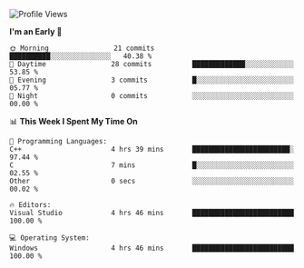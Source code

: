 <!--START_SECTION:waka-->
![Profile Views](http://img.shields.io/badge/Profile%20Views-6-blue)

**I'm an Early 🐤** 

```text
🌞 Morning                21 commits          ██████████░░░░░░░░░░░░░░░   40.38 % 
🌆 Daytime                28 commits          █████████████░░░░░░░░░░░░   53.85 % 
🌃 Evening                3 commits           █░░░░░░░░░░░░░░░░░░░░░░░░   05.77 % 
🌙 Night                  0 commits           ░░░░░░░░░░░░░░░░░░░░░░░░░   00.00 % 
```


📊 **This Week I Spent My Time On** 

```text
💬 Programming Languages: 
C++                      4 hrs 39 mins       ████████████████████████░   97.44 % 
C                        7 mins              █░░░░░░░░░░░░░░░░░░░░░░░░   02.55 % 
Other                    0 secs              ░░░░░░░░░░░░░░░░░░░░░░░░░   00.02 % 

🔥 Editors: 
Visual Studio            4 hrs 46 mins       █████████████████████████   100.00 % 

💻 Operating System: 
Windows                  4 hrs 46 mins       █████████████████████████   100.00 % 
```


<!--END_SECTION:waka-->
